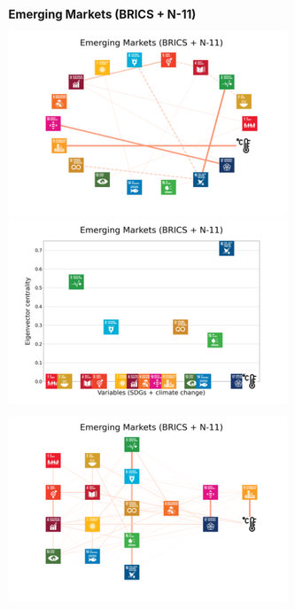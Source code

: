 ## Emerging Markets (BRICS + N-11)

<img src="../Emerging Markets (BRICS + N-11)/Emerging Markets (BRICS + N-11)_circular_network_logos.png">
<img src="../Emerging Markets (BRICS + N-11)/Emerging Markets (BRICS + N-11)_eigenvector_centrality.png">
<br>
<br>
<img src="../Emerging Markets (BRICS + N-11)/Emerging Markets (BRICS + N-11)_multipartite_network_logos_cluster.png">
